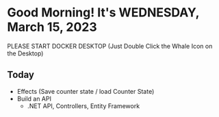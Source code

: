 # Good Morning! It's WEDNESDAY, March 15, 2023


PLEASE START DOCKER DESKTOP (Just Double Click the Whale Icon on the Desktop)

## Today

- Effects (Save counter state / load Counter State)
- Build an API
    - .NET API, Controllers, Entity Framework

